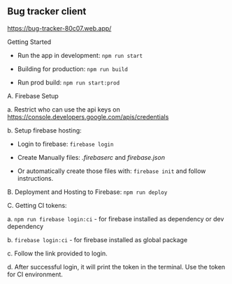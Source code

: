 ## Bug tracker client

https://bug-tracker-80c07.web.app/

Getting Started

- Run the app in development: `npm run start`

- Building for production: `npm run build`

- Run prod build: `npm run start:prod`

A. Firebase Setup

a. Restrict who can use the api keys on https://console.developers.google.com/apis/credentials

b. Setup firebase hosting:

- Login to firebase: `firebase login`

- Create Manually files: _.firebaserc_ and _firebase.json_

- Or automatically create those files with: `firebase init` and follow instructions.

B. Deployment and Hosting to Firebase: `npm run deploy`

C. Getting CI tokens:

a. `npm run firebase login:ci` - for firebase installed as dependency or dev dependency

b. `firebase login:ci` - for firebase installed as global package

c. Follow the link provided to login.

d. After successful login, it will print the token in the terminal. Use the token for CI environment.

